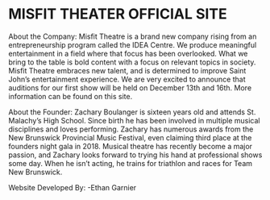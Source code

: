 # MISFIT THEATER OFFICIAL SITE

About the Company:
Misfit Theatre is a brand new company rising from an entrepreneurship program called the IDEA Centre. We produce meaningful entertainment in a field where that focus has been overlooked. What we bring to the table is bold content with a focus on relevant topics in society. Misfit Theatre embraces new talent, and is determined to improve Saint John’s entertainment experience. We are very excited to announce that auditions for our first show will be held on December 13th and 16th. More information can be found on this site. 

About the Founder:
Zachary Boulanger is sixteen years old and attends St. Malachy’s High School. Since birth he has been involved in multiple musical disciplines and loves performing. Zachary has numerous awards from the New Brunswick Provincial Music Festival, even claiming third place at the founders night gala in 2018. Musical theatre has recently become a major passion, and Zachary looks forward to trying his hand at professional shows some day. When he isn’t acting, he trains for triathlon and races for Team New Brunswick. 

Website Developed By:
-Ethan Garnier
